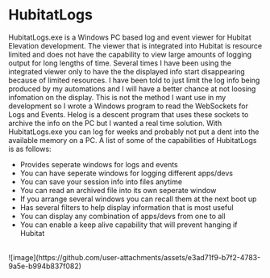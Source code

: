 # HubitatLogs
HubitatLogs.exe is a Windows PC based log and event viewer for Hubitat Elevation development. 
The viewer that is integrated into Hubitat is resource limited and does not 
have the capability to view large amounts of logging output for long lengths 
of time. Several times I have been using the integrated viewer only to have the 
the displayed info start disappearing because of limited resources.  I have 
been told to just limit the log info being produced by my automations and I
will have a better chance at not loosing infomation on the display. This is not 
the method I want use in my development so I wrote a Windows program to read 
the WebSockets for Logs and Events. Helog is a descent program that uses 
these sockets to archive the info on the PC but I wanted a real time solution. 
With HubitatLogs.exe you can log for weeks and probably not put a dent into 
the available memory on a PC. A list of some of the capabilities of HubitatLogs 
is as follows:

  * Provides seperate windows for logs and events
  * You can have seperate windows for logging different apps/devs
  * You can save your session info into files anytime
  * You can read an archived file into its own seperate window
  * If you arrange several windows you can recall them at the next boot up
  * Has several filters to help display information that is most useful
  * You can display any combination of apps/devs from one to all
  * You can enable a keep alive capability that will prevent hanging if Hubitat

<p><br>
![image](https://github.com/user-attachments/assets/e3ad71f9-b7f2-4783-9a5e-b994b837f082)
</p>
